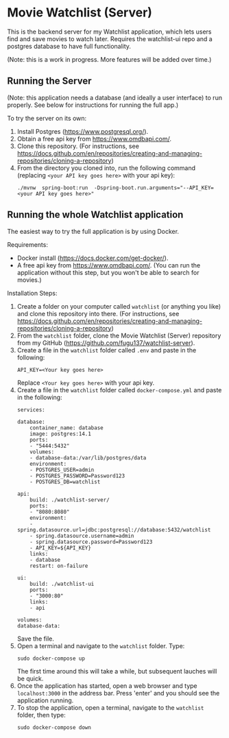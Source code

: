 # Movie Watchlist (Server)
This is the backend server for my Watchlist application, which lets users find and save movies to watch later. Requires the watchlist-ui repo and a postgres database to have full functionality.

(Note: this is a work in progress. More features will be added over time.)

## Running the Server
(Note: this application needs a database (and ideally a user interface) to run properly. See below for instructions for running the full app.)

To try the server on its own:

1. Install Postgres (https://www.postgresql.org/).
2. Obtain a free api key from https://www.omdbapi.com/.
3. Clone this repository. (For instructions, see https://docs.github.com/en/repositories/creating-and-managing-repositories/cloning-a-repository)
4. From the directory you cloned into, run the following command (replacing `<your API key goes here>` with your api key):
   ```
   ./mvnw  spring-boot:run  -Dspring-boot.run.arguments="--API_KEY=<your API key goes here>"
   ```

## Running the whole Watchlist application
The easiest way to try the full application is by using Docker.

Requirements:
- Docker install (https://docs.docker.com/get-docker/).
- A free api key from  https://www.omdbapi.com/. (You can run the application without this step, but you won't be able to search for movies.)

Installation Steps:
1. Create a folder on your computer called `watchlist` (or anything you like) and clone this repository into there. (For instructions, see https://docs.github.com/en/repositories/creating-and-managing-repositories/cloning-a-repository)
2. From the `watchlist` folder, clone the Movie Watchlist (Server) repository from my GitHub (https://github.com/fugu137/watchlist-server).
3. Create a file in the `watchlist` folder called `.env` and paste in the following:
    ```
    API_KEY=<Your key goes here>
    ```
   Replace `<Your key goes here>` with your api key.
4. Create a file in the `watchlist` folder called `docker-compose.yml` and paste in the following:
    ```
    services:

    database:
        container_name: database
        image: postgres:14.1
        ports:
        - "5444:5432"
        volumes:
        - database-data:/var/lib/postgres/data
        environment:
        - POSTGRES_USER=admin
        - POSTGRES_PASSWORD=Password123
        - POSTGRES_DB=watchlist

    api:
        build: ./watchlist-server/
        ports:
        - "8080:8080"
        environment:
        - spring.datasource.url=jdbc:postgresql://database:5432/watchlist
        - spring.datasource.username=admin
        - spring.datasource.password=Password123 
        - API_KEY=${API_KEY}
        links:
        - database
        restart: on-failure

    ui: 
        build: ./watchlist-ui
        ports: 
        - "3000:80"
        links:
        - api

    volumes:
    database-data:
    ```
   Save the file.
5. Open a terminal and navigate to the `watchlist` folder. Type:
    ```
    sudo docker-compose up
    ```
   The first time around this will take a while, but subsequent lauches will be quick.
6. Once the application has started, open a web browser and type `localhost:3000` in the address bar. Press 'enter' and you should see the application running.
7. To stop the application, open a terminal, navigate to the `watchlist` folder, then type:
    ```
    sudo docker-compose down
    ```

